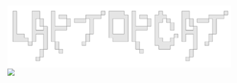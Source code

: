 [![](https://raw.githubusercontent.com/LaptopCat/LaptopCat/refs/heads/main/hhh.png)](https://laptopc.at)
[![](https://raw.githubusercontent.com/LaptopCat/LaptopCat/refs/heads/main/h2.gif)](https://laptopc.at)

